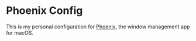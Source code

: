# Phoenix Config

This is my personal configuration for [Phoenix](https://github.com/kasper/phoenix), the window management app for macOS.
